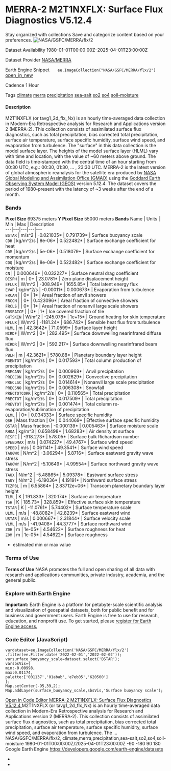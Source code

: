  
#  MERRA-2 M2T1NXFLX: Surface Flux Diagnostics V5.12.4 
Stay organized with collections  Save and categorize content based on your preferences. 
![NASA/GSFC/MERRA/flx/2](https://developers.google.com/earth-engine/datasets/images/NASA/NASA_GSFC_MERRA_flx_2_sample.png) 

Dataset Availability
    1980-01-01T00:00:00Z–2025-04-01T23:00:00Z 

Dataset Provider
     [ NASA/MERRA ](https://gmao.gsfc.nasa.gov/reanalysis/MERRA-2/) 

Earth Engine Snippet
     `    ee.ImageCollection("NASA/GSFC/MERRA/flx/2")   ` [ open_in_new ](https://code.earthengine.google.com/?scriptPath=Examples:Datasets/NASA/NASA_GSFC_MERRA_flx_2) 

Cadence
    1 Hour 

Tags
     [climate](https://developers.google.com/earth-engine/datasets/tags/climate) [merra](https://developers.google.com/earth-engine/datasets/tags/merra) [precipitation](https://developers.google.com/earth-engine/datasets/tags/precipitation) [sea-salt](https://developers.google.com/earth-engine/datasets/tags/sea-salt) [so2](https://developers.google.com/earth-engine/datasets/tags/so2) [so4](https://developers.google.com/earth-engine/datasets/tags/so4) [soil-moisture](https://developers.google.com/earth-engine/datasets/tags/soil-moisture)
#### Description
M2T1NXFLX (or tavg1_2d_flx_Nx) is an hourly time-averaged data collection in Modern-Era Retrospective analysis for Research and Applications version 2 (MERRA-2). This collection consists of assimilated surface flux diagnostics, such as total precipitation, bias corrected total precipitation, surface air temperature, surface specific humidity, surface wind speed, and evaporation from turbulence. The "surface" in this data collection is the model surface layer. The heights of the model surface layer (HLML) vary with time and location, with the value of ~60 meters above ground. The data field is time-stamped with the central time of an hour starting from 00:30 UTC, e.g.: 00:30, 01:30, ... , 23:30 UTC.
MERRA-2 is the latest version of global atmospheric reanalysis for the satellite era produced by [NASA Global Modeling and Assimilation Office (GMAO)](https://gmao.gsfc.nasa.gov/) using the [Goddard Earth Observing System Model (GEOS)](https://gmao.gsfc.nasa.gov/GEOS_systems/) version 5.12.4. The dataset covers the period of 1980-present with the latency of ~3 weeks after the end of a month.
### Bands
**Pixel Size** 69375 meters 
**Y Pixel Size** 55000 meters 
**Bands**
Name | Units | Min | Max | Description  
---|---|---|---|---  
`BSTAR` | m/s^2 |  -0.021035*  |  0.791739*  | Surface buoyancy scale  
`CDH` | kg/m^2/s |  8e-06*  |  0.522482*  | Surface exchange coefficient for heat  
`CDM` | kg/m^2/s |  5e-06*  |  0.518079*  | Surface exchange coefficient for momentum  
`CDQ` | kg/m^2/s |  8e-06*  |  0.522482*  | Surface exchange coefficient for moisture  
`CN` |  |  0.000646*  |  0.032227*  | Surface neutral drag coefficient  
`DISPH` | m |  0*  |  23.0781*  | Zero plane displacement height  
`EFLUX` | W/m^2 |  -308.949*  |  1655.85*  | Total latent energy flux  
`EVAP` | kg/m^2/s |  -0.00011*  |  0.000673*  | Evaporation from turbulence  
`FRCAN` |  |  0*  |  1*  | Areal fraction of anvil showers  
`FRCCN` |  |  0*  |  0.423096*  | Areal fraction of convective showers  
`FRCLS` |  |  0*  |  1*  | Areal fraction of nonanvil large scale showers  
`FRSEAICE` |  |  0*  |  1*  | Ice covered fraction of tile  
`GHTSKIN` | W/m^2 |  -245.078*  |  1e+15*  | Ground heating for skin temperature  
`HFLUX` | W/m^2 |  -1181.24*  |  686.742*  | Sensible heat flux from turbulence  
`HLML` | m |  42.3642*  |  71.0599*  | Surface layer height  
`NIRDF` | W/m^2 |  0*  |  282.495*  | Surface downwelling nearinfrared diffuse flux  
`NIRDR` | W/m^2 |  0*  |  592.217*  | Surface downwelling nearinfrared beam flux  
`PBLH` | m |  42.3621*  |  5780.88*  | Planetary boundary layer height  
`PGENTOT` | kg/m^2/s |  0*  |  0.017593*  | Total column production of precipitation  
`PRECANV` | kg/m^2/s |  0*  |  0.000968*  | Anvil precipitation  
`PRECCON` | kg/m^2/s |  0*  |  0.002629*  | Convective precipitation  
`PRECLSC` | kg/m^2/s |  0*  |  0.014614*  | Nonanvil large scale precipitation  
`PRECSNO` | kg/m^2/s |  0*  |  0.006308*  | Snowfall  
`PRECTOTCORR` | kg/m^2/s |  0*  |  0.110565*  | Total precipitation  
`PRECTOT` | kg/m^2/s |  0*  |  0.017509*  | Total precipitation  
`PREVTOT` | kg/m^2/s |  0*  |  0.001474*  | Total column re-evaporation/sublimation of precipitation  
`QLML` |  |  0*  |  0.034333*  | Surface specific humidity  
`QSH` | Mass fraction |  0*  |  0.044069*  | Effective surface specific humidity  
`QSTAR` | Mass fraction |  -0.000139*  |  0.005463*  | Surface moisture scale  
`RHOA` | kg/m^3 |  0.658498*  |  1.68283*  | Air density at surface  
`RISFC` |  |  -318.273*  |  578.05*  | Surface bulk Richardson number  
`SPEEDMAX` | m/s |  0.074227*  |  49.4767*  | Surface wind speed  
`SPEED` | m/s |  0.061141*  |  49.3541*  | Surface wind speed  
`TAUGWX` | N/m^2 |  -3.06294*  |  5.8716*  | Surface eastward gravity wave stress  
`TAUGWY` | N/m^2 |  -5.10649*  |  4.99554*  | Surface northward gravity wave stress  
`TAUX` | N/m^2 |  -5.48865*  |  5.09378*  | Eastward surface stress  
`TAUY` | N/m^2 |  -6.19036*  |  4.19191*  | Northward surface stress  
`TCZPBL` | m |  6.55864*  |  2.83712e+06*  | Transcom planetary boundary layer height  
`TLML` | K |  191.833*  |  320.174*  | Surface air temperature  
`TSH` | K |  185.73*  |  328.859*  | Effective surface skin temperature  
`TSTAR` | K |  -11.0761*  |  5.74402*  | Surface temperature scale  
`ULML` | m/s |  -48.8082*  |  42.8239*  | Surface eastward wind  
`USTAR` | m/s |  0.000667*  |  2.31844*  | Surface velocity scale  
`VLML` | m/s |  -41.9408*  |  44.3777*  | Surface northward wind  
`Z0H` | m |  1e-05*  |  4.54622*  | Surface roughness for heat  
`Z0M` | m |  1e-05*  |  4.54622*  | Surface roughness  
* estimated min or max value 
### Terms of Use
**Terms of Use**
NASA promotes the full and open sharing of all data with research and applications communities, private industry, academia, and the general public.
### Explore with Earth Engine
**Important:** Earth Engine is a platform for petabyte-scale scientific analysis and visualization of geospatial datasets, both for public benefit and for business and government users. Earth Engine is free to use for research, education, and nonprofit use. To get started, please [register for Earth Engine access.](https://console.cloud.google.com/earth-engine)
### Code Editor (JavaScript)
```
vardataset=ee.ImageCollection('NASA/GSFC/MERRA/flx/2')
.filter(ee.Filter.date('2022-02-01','2022-02-02'));
varsurface_buoyancy_scale=dataset.select('BSTAR');
varsbsVis={
min:-0.00998,
max:0.01174,
palette:['001137','01abab','e7eb05','620500']
};
Map.setCenter(-95,39,2);
Map.addLayer(surface_buoyancy_scale,sbsVis,'Surface buoyancy scale');
```
[ Open in Code Editor ](https://code.earthengine.google.com/?scriptPath=Examples:Datasets/NASA/NASA_GSFC_MERRA_flx_2)
[ MERRA-2 M2T1NXFLX: Surface Flux Diagnostics V5.12.4 ](https://developers.google.com/earth-engine/datasets/catalog/NASA_GSFC_MERRA_flx_2)
M2T1NXFLX (or tavg1_2d_flx_Nx) is an hourly time-averaged data collection in Modern-Era Retrospective analysis for Research and Applications version 2 (MERRA-2). This collection consists of assimilated surface flux diagnostics, such as total precipitation, bias corrected total precipitation, surface air temperature, surface specific humidity, surface wind speed, and evaporation from turbulence. The …
NASA/GSFC/MERRA/flx/2, climate,merra,precipitation,sea-salt,so2,so4,soil-moisture 
1980-01-01T00:00:00Z/2025-04-01T23:00:00Z
-90 -180 90 180 
Google Earth Engine
https://developers.google.com/earth-engine/datasets
  * [ ](https://doi.org/https://gmao.gsfc.nasa.gov/reanalysis/MERRA-2/)
  * [ ](https://doi.org/https://developers.google.com/earth-engine/datasets/catalog/NASA_GSFC_MERRA_flx_2)



